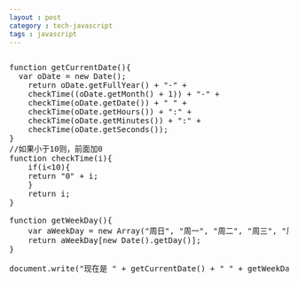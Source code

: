 ```yaml
---
layout : post
category : tech-javascript
tags : javascript
---
```

<pre>

function getCurrentDate(){ 
  var oDate = new Date(); 
	return oDate.getFullYear() + "-" + 
	checkTime((oDate.getMonth() + 1)) + "-" + 
	checkTime(oDate.getDate()) + " " + 
	checkTime(oDate.getHours()) + ":" + 
	checkTime(oDate.getMinutes()) + ":" + 
	checkTime(oDate.getSeconds()); 
} 
//如果小于10则，前面加0 
function checkTime(i){ 
	if(i<10){ 
	return "0" + i; 
	} 
	return i; 
} 

function getWeekDay(){ 
	var aWeekDay = new Array("周日", "周一", "周二", "周三", "周四", "周五", "周六"); 
	return aWeekDay[new Date().getDay()]; 
} 

document.write("现在是 " + getCurrentDate() + " " + getWeekDay()); 
</pre>
